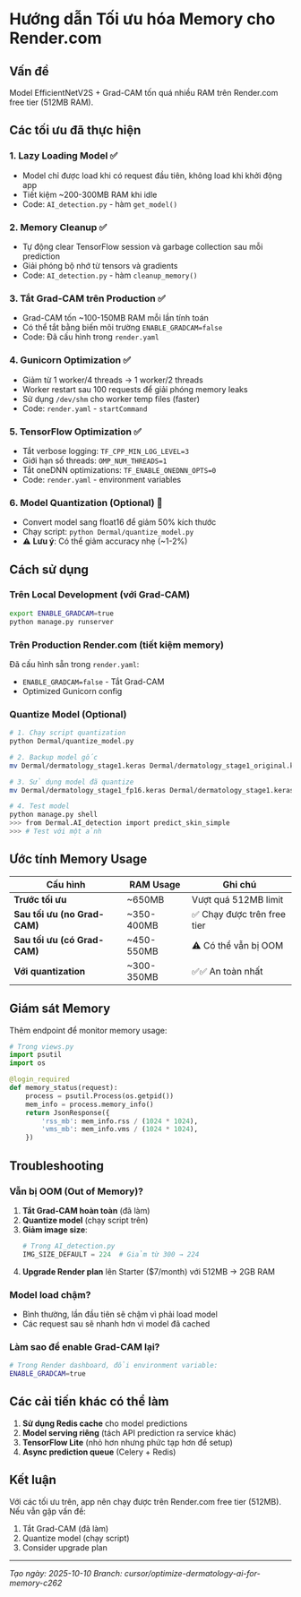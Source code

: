 # Hướng dẫn Tối ưu hóa Memory cho Render.com

## Vấn đề
Model EfficientNetV2S + Grad-CAM tốn quá nhiều RAM trên Render.com free tier (512MB RAM).

## Các tối ưu đã thực hiện

### 1. **Lazy Loading Model** ✅
- Model chỉ được load khi có request đầu tiên, không load khi khởi động app
- Tiết kiệm ~200-300MB RAM khi idle
- Code: `AI_detection.py` - hàm `get_model()`

### 2. **Memory Cleanup** ✅
- Tự động clear TensorFlow session và garbage collection sau mỗi prediction
- Giải phóng bộ nhớ từ tensors và gradients
- Code: `AI_detection.py` - hàm `cleanup_memory()`

### 3. **Tắt Grad-CAM trên Production** ✅
- Grad-CAM tốn ~100-150MB RAM mỗi lần tính toán
- Có thể tắt bằng biến môi trường `ENABLE_GRADCAM=false`
- Code: Đã cấu hình trong `render.yaml`

### 4. **Gunicorn Optimization** ✅
- Giảm từ 1 worker/4 threads → 1 worker/2 threads
- Worker restart sau 100 requests để giải phóng memory leaks
- Sử dụng `/dev/shm` cho worker temp files (faster)
- Code: `render.yaml` - `startCommand`

### 5. **TensorFlow Optimization** ✅
- Tắt verbose logging: `TF_CPP_MIN_LOG_LEVEL=3`
- Giới hạn số threads: `OMP_NUM_THREADS=1`
- Tắt oneDNN optimizations: `TF_ENABLE_ONEDNN_OPTS=0`
- Code: `render.yaml` - environment variables

### 6. **Model Quantization (Optional)** 📝
- Convert model sang float16 để giảm 50% kích thước
- Chạy script: `python Dermal/quantize_model.py`
- ⚠️ **Lưu ý**: Có thể giảm accuracy nhẹ (~1-2%)

## Cách sử dụng

### Trên Local Development (với Grad-CAM)
```bash
export ENABLE_GRADCAM=true
python manage.py runserver
```

### Trên Production Render.com (tiết kiệm memory)
Đã cấu hình sẵn trong `render.yaml`:
- `ENABLE_GRADCAM=false` - Tắt Grad-CAM
- Optimized Gunicorn config

### Quantize Model (Optional)
```bash
# 1. Chạy script quantization
python Dermal/quantize_model.py

# 2. Backup model gốc
mv Dermal/dermatology_stage1.keras Dermal/dermatology_stage1_original.keras

# 3. Sử dụng model đã quantize
mv Dermal/dermatology_stage1_fp16.keras Dermal/dermatology_stage1.keras

# 4. Test model
python manage.py shell
>>> from Dermal.AI_detection import predict_skin_simple
>>> # Test với một ảnh
```

## Ước tính Memory Usage

| Cấu hình | RAM Usage | Ghi chú |
|----------|-----------|---------|
| **Trước tối ưu** | ~650MB | Vượt quá 512MB limit |
| **Sau tối ưu (no Grad-CAM)** | ~350-400MB | ✅ Chạy được trên free tier |
| **Sau tối ưu (có Grad-CAM)** | ~450-550MB | ⚠️ Có thể vẫn bị OOM |
| **Với quantization** | ~300-350MB | ✅✅ An toàn nhất |

## Giám sát Memory

Thêm endpoint để monitor memory usage:

```python
# Trong views.py
import psutil
import os

@login_required
def memory_status(request):
    process = psutil.Process(os.getpid())
    mem_info = process.memory_info()
    return JsonResponse({
        'rss_mb': mem_info.rss / (1024 * 1024),
        'vms_mb': mem_info.vms / (1024 * 1024),
    })
```

## Troubleshooting

### Vẫn bị OOM (Out of Memory)?

1. **Tắt Grad-CAM hoàn toàn** (đã làm)
2. **Quantize model** (chạy script trên)
3. **Giảm image size**:
   ```python
   # Trong AI_detection.py
   IMG_SIZE_DEFAULT = 224  # Giảm từ 300 → 224
   ```
4. **Upgrade Render plan** lên Starter ($7/month) với 512MB → 2GB RAM

### Model load chậm?
- Bình thường, lần đầu tiên sẽ chậm vì phải load model
- Các request sau sẽ nhanh hơn vì model đã cached

### Làm sao để enable Grad-CAM lại?
```bash
# Trong Render dashboard, đổi environment variable:
ENABLE_GRADCAM=true
```

## Các cải tiến khác có thể làm

1. **Sử dụng Redis cache** cho model predictions
2. **Model serving riêng** (tách API prediction ra service khác)
3. **TensorFlow Lite** (nhỏ hơn nhưng phức tạp hơn để setup)
4. **Async prediction queue** (Celery + Redis)

## Kết luận

Với các tối ưu trên, app nên chạy được trên Render.com free tier (512MB). Nếu vẫn gặp vấn đề:
1. Tắt Grad-CAM (đã làm)
2. Quantize model (chạy script)
3. Consider upgrade plan

---
*Tạo ngày: 2025-10-10*
*Branch: cursor/optimize-dermatology-ai-for-memory-c262*
